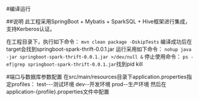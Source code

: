 #编译运行

##说明
此工程采用SpringBoot + Mybatis + SparkSQL + Hive框架进行集成，支持Kerberos认证。

在工程目录下，执行如下命令：
`mvn clean package -DskipTests`
编译成功后在target会找到springboot-spark-thrift-0.0.1.jar
运行采用如下命令：
`nohup java -jar springboot-spark-thrift-0.0.1.jar >/dev/null &` 
停止使用命令： `ps -ef|grep springboot-spark-thrift-0.0.1.jar`找到pid kill

#端口与数据库参数配置
在src/main/resources目录下application.properties指定profiles：
test---测试环境
dev--开发环境
prod--生产环境
然后在application-{profile}.properties文件中配置
